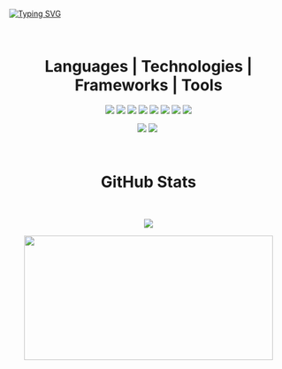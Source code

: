 [![Typing SVG](https://readme-typing-svg.demolab.com?font=Fira+Code&size=25&duration=3500&pause=750&color=47f0d7&center=true&vCenter=true&width=1000&height=100&lines=💬+Hello+Stranger+💬;🔻+Welcome+To+My+Page+🔻)](https://git.io/typing-svg)

</br>

<h1 align="center">Languages | Technologies | Frameworks | Tools</h1>
<p align="center">
 <img src="https://img.shields.io/badge/-C++-000?&logo=c%2b%2b&logoColor=00599C" />
 <img src="https://img.shields.io/badge/-C-000?&logo=C" />
 <img src="https://img.shields.io/badge/-Java-000?&logo=Java&logoColor=007396" />
 <img src="https://img.shields.io/badge/-Python-000?&logo=Python" />
 <img src="https://img.shields.io/badge/-JavaScript-000?&logo=JavaScript" />
 <img src="https://img.shields.io/badge/-TypeScript-000?&logo=TypeScript" />
 <img src="https://img.shields.io/badge/-Node.js-000?&logo=node.js" />
 <img src="https://img.shields.io/badge/-React-000?&logo=React" />
 
</p>
<p align="center">
 <img src="https://img.shields.io/badge/-AWS-000?&logo=Amazon-AWS&logoColor=F90" />
 <img src="https://img.shields.io/badge/-Docker-000?&logo=Docker" />
 <img src="" />
</p>

</br>

<h1 align="center">GitHub Stats</h1>
<p align="center">
</br>
</p>

<p align="center">
  <img src="https://readme-stats-cwvn.vercel.app/api?username=DataByteMike&custom_title=DataByteMike&border_color=47f0d7&show_icons=true&count_private=true&theme=gotham">
</p>

<p align="center">
  <img height="225" width="450" src="https://readme-stats-cwvn.vercel.app/api/top-langs/?username=DataByteMike&layout=compact&langs_count=10&hide=jupyter%20notebook&exclude_repo=FTP-Client-Server,Linked-Attributes-Implementation,DirectLinks-Update-Dirs&count-private=true&theme=gotham&border_color=47f0d7"/>
</p>
